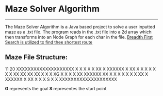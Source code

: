 
# Maze Solver Algorithm
_ _ _
The Maze Solver Algorithm is a Java based project to solve a user inputted maze as a .txt file.
The program reads in the .txt file into a 2d array which then transforms into an Node Graph for each char in the file. 
<u>Breadth First Search is utilized to find thee shortest route</u> 

## Maze File Structure:
11 20
XXXXXXXXXXXXXXXXXXXX
X    X        X    X
X XX X XXXXXX X XX X
X X              X X
X X XX XX  XX XX X X
X      XG   X      X
X X XX XXXXXX XX X X
X X              X X
X XX X XXXXXX X XX X
X    X   S    X    X
XXXXXXXXXXXXXXXXXXXX

<b>G</b> represents the goal
<b>S</b> representes the start point
